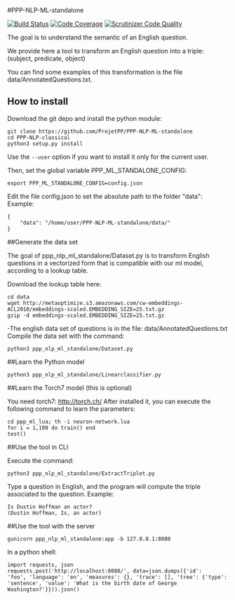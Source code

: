 #PPP-NLP-ML-standalone

[![Build Status](https://scrutinizer-ci.com/g/ProjetPP/PPP-NLP-ML-standalone/badges/build.png?b=master)](https://scrutinizer-ci.com/g/ProjetPP/PPP-NLP-ML-standalone/build-status/master)
[![Code Coverage](https://scrutinizer-ci.com/g/ProjetPP/PPP-NLP-ML-standalone/badges/coverage.png?b=master)](https://scrutinizer-ci.com/g/ProjetPP/PPP-NLP-ML-standalone/?branch=master)
[![Scrutinizer Code Quality](https://scrutinizer-ci.com/g/ProjetPP/PPP-NLP-ML-standalone/badges/quality-score.png?b=master)](https://scrutinizer-ci.com/g/ProjetPP/PPP-NLP-ML-standalone/?branch=master)

The goal is to understand the semantic of an English question.

We provide here a tool to transform an English question into a triple:
(subject, predicate, object)

You can find some examples of this transformation is the file data/AnnotatedQuestions.txt.

## How to install

Download the git depo and install the python module:

```
git clone https://github.com/ProjetPP/PPP-NLP-ML-standalone
cd PPP-NLP-classical
python3 setup.py install
```

Use the `--user` option if you want to install it only for the current user.


Then, set the global variable PPP_ML_STANDALONE_CONFIG:

    export PPP_ML_STANDALONE_CONFIG=config.json
    
Edit the file config.json to set the absolute path to the folder "data": 
Example:

    {
        "data": "/home/user/PPP-NLP-ML-standalone/data/"
    }


##Generate the data set

The goal of ppp_nlp_ml_standalone/Dataset.py is to transform English questions in a vectorized form that is compatible
with our ml model, according to a lookup table.

Download the lookup table here:

    cd data
    wget http://metaoptimize.s3.amazonaws.com/cw-embeddings-ACL2010/embeddings-scaled.EMBEDDING_SIZE=25.txt.gz
    gzip -d embeddings-scaled.EMBEDDING_SIZE=25.txt.gz

-The english data set of questions is in the file: data/AnnotatedQuestions.txt
Compile the data set with the command:

    python3 ppp_nlp_ml_standalone/Dataset.py

##Learn the Python model

    python3 ppp_nlp_ml_standalone/Linearclassifier.py

##Learn the Torch7 model (this is optional)

You need torch7: http://torch.ch/
After installed it, you can execute the following command to learn the parameters:

    cd ppp_ml_lua; th -i neuron-network.lua
    for i = 1,100 do train() end
    test()


##Use the tool in CLI

Execute the command:

    python3 ppp_nlp_ml_standalone/ExtractTriplet.py

Type a question in English, and the program will compute the triple associated to the question.
Example:

    Is Dustin Hoffman an actor?
    (Dustin Hoffman, Is, an actor)

##Use the tool with the server

    gunicorn ppp_nlp_ml_standalone:app -b 127.0.0.1:8080

In a python shell:

    import requests, json
    requests.post('http://localhost:8080/', data=json.dumps({'id':
    'foo', 'language': 'en', 'measures': {}, 'trace': [], 'tree': {'type':
    'sentence', 'value': 'What is the birth date of George Washington?'}})).json()


